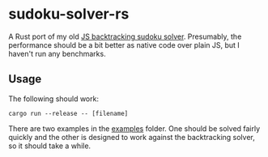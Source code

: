 # sudoku-solver-rs
A Rust port of my old [JS backtracking sudoku solver][1].
Presumably, the performance should be a bit better as native code
over plain JS, but I haven't run any benchmarks.

## Usage
The following should work:
```
cargo run --release -- [filename]
```
There are two examples in the [examples][2] folder. One should be 
solved fairly quickly and the other is designed to work against the 
backtracking solver, so it should take a while.

[1]: https://github.com/nareshganduri/sudokusolver
[2]: ./examples